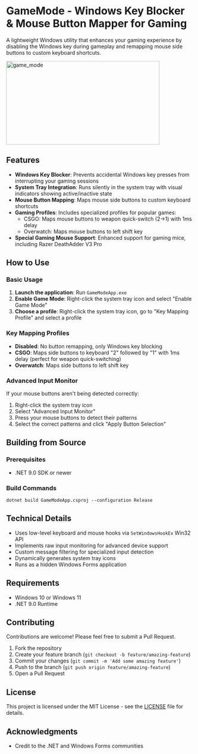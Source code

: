 # GameMode - Windows Key Blocker & Mouse Button Mapper for Gaming


A lightweight Windows utility that enhances your gaming experience by disabling the Windows key during gameplay and remapping mouse side buttons to custom keyboard shortcuts.


<img width="412" height="225" alt="game_mode" src="https://github.com/user-attachments/assets/77e0f8ed-f7ed-48be-a13e-3a116ac901b6" />

## Features

- **Windows Key Blocker**: Prevents accidental Windows key presses from interrupting your gaming sessions
- **System Tray Integration**: Runs silently in the system tray with visual indicators showing active/inactive state
- **Mouse Button Mapping**: Maps mouse side buttons to custom keyboard shortcuts
- **Gaming Profiles**: Includes specialized profiles for popular games:
  - CSGO: Maps mouse buttons to weapon quick-switch (2→1) with 1ms delay
  - Overwatch: Maps mouse buttons to left shift key
- **Special Gaming Mouse Support**: Enhanced support for gaming mice, including Razer DeathAdder V3 Pro

## How to Use

### Basic Usage

1. **Launch the application**: Run `GameModeApp.exe`
2. **Enable Game Mode**: Right-click the system tray icon and select "Enable Game Mode"
3. **Choose a profile**: Right-click the system tray icon, go to "Key Mapping Profile" and select a profile

### Key Mapping Profiles

- **Disabled**: No button remapping, only Windows key blocking
- **CSGO**: Maps side buttons to keyboard "2" followed by "1" with 1ms delay (perfect for weapon quick-switching)
- **Overwatch**: Maps side buttons to left shift key

### Advanced Input Monitor

If your mouse buttons aren't being detected correctly:

1. Right-click the system tray icon
2. Select "Advanced Input Monitor"
3. Press your mouse buttons to detect their patterns
4. Select the correct patterns and click "Apply Button Selection"

## Building from Source

### Prerequisites

- .NET 9.0 SDK or newer

### Build Commands

```
dotnet build GameModeApp.csproj --configuration Release
```

## Technical Details

- Uses low-level keyboard and mouse hooks via `SetWindowsHookEx` Win32 API
- Implements raw input monitoring for advanced device support
- Custom message filtering for specialized input detection
- Dynamically generates system tray icons
- Runs as a hidden Windows Forms application

## Requirements

- Windows 10 or Windows 11
- .NET 9.0 Runtime

## Contributing

Contributions are welcome! Please feel free to submit a Pull Request.

1. Fork the repository
2. Create your feature branch (`git checkout -b feature/amazing-feature`)
3. Commit your changes (`git commit -m 'Add some amazing feature'`)
4. Push to the branch (`git push origin feature/amazing-feature`)
5. Open a Pull Request

## License

This project is licensed under the MIT License - see the [LICENSE](LICENSE) file for details.

## Acknowledgments
- Credit to the .NET and Windows Forms communities
